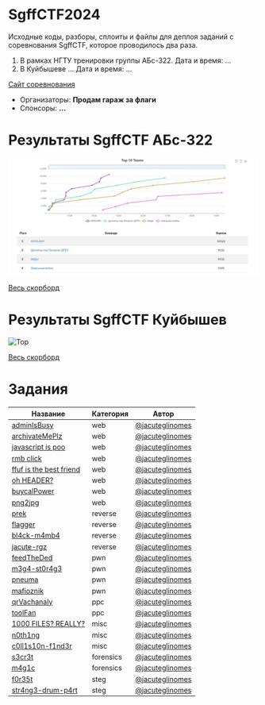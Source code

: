 # SgffCTF2024
Исходные коды, разборы, сплоиты и файлы для деплоя заданий с соревнования SgffCTF, которое проводилось два раза.

1. В рамках НГТУ тренировки группы АБс-322. Дата и время: ... 
2. В Куйбышеве ... Дата и время: ...

[Сайт соревнования](https://sgffctf.ru/)

- Организаторы: **Продам гараж за флаги**
- Спонсоры: **...**

# Результаты SgffCTF АБс-322

![Top](scoreboard/topABs-322.png)

[Весь скорборд](scoreboard/fullABs-322.png)

# Результаты SgffCTF Куйбышев

![Top](scoreboard/top.png)

[Весь скорборд](scoreboard/full.png)

# Задания
| Название | Категория | Автор|
|------|-----------|-------|
| [adminIsBusy](web/adminIsBusy) | web | [@jacuteglinomes](https://t.me/jacuteglinomes) |
| [archivateMePlz](web/archivateMePlz) | web | [@jacuteglinomes](https://t.me/jacuteglinomes) |
| [javascript is poo](web/easyPeasy) | web | [@jacuteglinomes](https://t.me/jacuteglinomes) |
| [rmb click](web/easyPeasy) | web | [@jacuteglinomes](https://t.me/jacuteglinomes) |
| [ffuf is the best friend](web/easyPeasy) | web | [@jacuteglinomes](https://t.me/jacuteglinomes) |
| [oh HEADER?](web/easyPeasy) | web | [@jacuteglinomes](https://t.me/jacuteglinomes) |
| [buycalPower](web/buycalPower) | web | [@jacuteglinomes](https://t.me/jacuteglinomes) |
| [png2jpg](web/png2jpg) | web | [@jacuteglinomes](https://t.me/jacuteglinomes) |
| [prek](reverse/prek) | reverse | [@jacuteglinomes](https://t.me/jacuteglinomes) |
| [flagger](reverse/flagger) | reverse | [@jacuteglinomes](https://t.me/jacuteglinomes) |
| [bl4ck-m4mb4](reverse/bl4ck-m4mb4) | reverse | [@jacuteglinomes](https://t.me/jacuteglinomes) |
| [jacute-rgz](reverse/jacute-rgz) | reverse | [@jacuteglinomes](https://t.me/jacuteglinomes) |
| [feedTheDed](pwn/feedTheDed) | pwn | [@jacuteglinomes](https://t.me/jacuteglinomes) |
| [m3g4-st0r4g3](pwn/m3g4-st0r4g3) | pwn | [@jacuteglinomes](https://t.me/jacuteglinomes) |
| [pneuma](pwn/pneuma) | pwn | [@jacuteglinomes](https://t.me/jacuteglinomes) |
| [mafioznik](pwn/mafioznik) | pwn | [@jacuteglinomes](https://t.me/jacuteglinomes) |
| [qrVachanaly](ppc/qrVachanaly) | ppc | [@jacuteglinomes](https://t.me/jacuteglinomes) |
| [toolFan](ppc/toolFan) | ppc | [@jacuteglinomes](https://t.me/jacuteglinomes) |
| [1000 FILES? REALLY?](misc/1000+FILES?+REALLY?) | misc | [@jacuteglinomes](https://t.me/jacuteglinomes) |
| [n0th1ng](misc/n0th1ng) | misc | [@jacuteglinomes](https://t.me/jacuteglinomes) |
| [c0ll1s10n-f1nd3r](misc/c0ll1s10n-f1nd3r) | misc | [@jacuteglinomes](https://t.me/jacuteglinomes) |
| [s3cr3t](forensics/s3cr3t) | forensics | [@jacuteglinomes](https://t.me/jacuteglinomes) |
| [m4g1c](forensics/m4g1c) | forensics | [@jacuteglinomes](https://t.me/jacuteglinomes) |
| [f0r35t](steg/f0r35t) | steg | [@jacuteglinomes](https://t.me/jacuteglinomes) |
| [str4ng3-drum-p4rt](steg/str4ng3-drum-p4rt) | steg | [@jacuteglinomes](https://t.me/jacuteglinomes) |